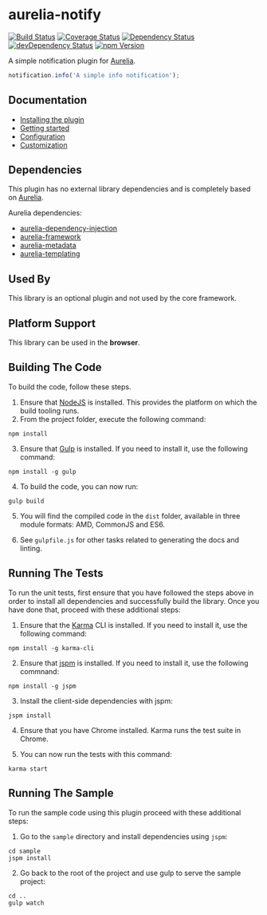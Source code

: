 # aurelia-notify

[![Build Status](https://img.shields.io/travis/MarcScheib/aurelia-notify/master.svg?style=flat-square)](https://travis-ci.org/MarcScheib/aurelia-notify) 
[![Coverage Status](https://img.shields.io/coveralls/MarcScheib/aurelia-notify/master.svg?style=flat-square)](https://coveralls.io/github/MarcScheib/aurelia-notify?branch=master)
[![Dependency Status](https://img.shields.io/david/MarcScheib/aurelia-notify.svg?style=flat-square)](https://david-dm.org/MarcScheib/aurelia-notify)
[![devDependency Status](https://img.shields.io/david/dev/MarcScheib/aurelia-notify.svg?style=flat-square)](https://david-dm.org/MarcScheib/aurelia-notify#info=devDependencies)
[![npm Version](https://img.shields.io/npm/v/aurelia-notify.svg?style=flat-square)](https://www.npmjs.com/package/aurelia-notify)

A simple notification plugin for [Aurelia](http://www.aurelia.io/).

``` javascript
notification.info('A simple info notification');
```

## Documentation

- [Installing the plugin](https://github.com/MarcScheib/aurelia-notify/blob/master/doc/Intro.md#installation)
- [Getting started](https://github.com/MarcScheib/aurelia-notify/blob/master/doc/Intro.md#getting-started)
- [Configuration](https://github.com/MarcScheib/aurelia-notify/blob/master/doc/Intro.md#configuration)
- [Customization](https://github.com/MarcScheib/aurelia-notify/blob/master/doc/Intro.md#customization)

## Dependencies

This plugin has no external library dependencies and is completely based on [Aurelia](http://www.aurelia.io/).

Aurelia dependencies:

* [aurelia-dependency-injection](https://github.com/aurelia/dependency-injection)
* [aurelia-framework](https://github.com/aurelia/framework)
* [aurelia-metadata](https://github.com/aurelia/metadata)
* [aurelia-templating](https://github.com/aurelia/templating)

## Used By

This library is an optional plugin and not used by the core framework.

## Platform Support

This library can be used in the **browser**.

## Building The Code

To build the code, follow these steps.

1. Ensure that [NodeJS](http://nodejs.org/) is installed. This provides the platform on which the build tooling runs.
2. From the project folder, execute the following command:

  ```shell
  npm install
  ```
3. Ensure that [Gulp](http://gulpjs.com/) is installed. If you need to install it, use the following command:

  ```shell
  npm install -g gulp
  ```
4. To build the code, you can now run:

  ```shell
  gulp build
  ```
5. You will find the compiled code in the `dist` folder, available in three module formats: AMD, CommonJS and ES6.

6. See `gulpfile.js` for other tasks related to generating the docs and linting.

## Running The Tests

To run the unit tests, first ensure that you have followed the steps above in order to install all dependencies and successfully build the library. Once you have done that, proceed with these additional steps:

1. Ensure that the [Karma](http://karma-runner.github.io/) CLI is installed. If you need to install it, use the following command:

  ```shell
  npm install -g karma-cli
  ```
2. Ensure that [jspm](http://jspm.io/) is installed. If you need to install it, use the following commnand:

  ```shell
  npm install -g jspm
  ```
3. Install the client-side dependencies with jspm:

  ```shell
  jspm install
  ```
4. Ensure that you have Chrome installed. Karma runs the test suite in Chrome.

5. You can now run the tests with this command:

  ```shell
  karma start
  ```

## Running The Sample

To run the sample code using this plugin proceed with these additional steps:

1. Go to the `sample` directory and install dependencies using `jspm`:

  ```shell
  cd sample
  jspm install
  ```
2. Go back to the root of the project and use gulp to serve the sample project:

  ```shell
  cd ..
  gulp watch
  ```
